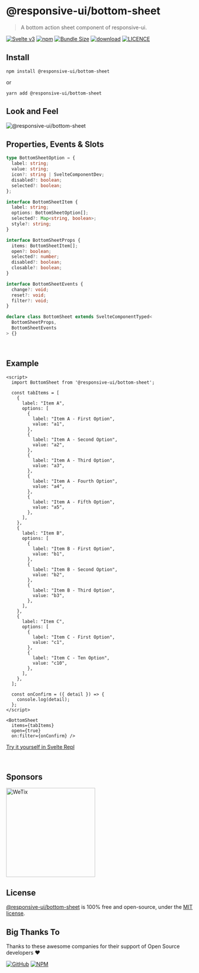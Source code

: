 # @responsive-ui/bottom-sheet

> A bottom action sheet component of responsive-ui.

<p>

[![Svelte v3](https://img.shields.io/badge/svelte-v3-orange.svg)](https://svelte.dev)
[![npm](https://img.shields.io/npm/v/@responsive-ui/bottom-sheet.svg)](https://www.npmjs.com/package/@responsive-ui/bottom-sheet)
[![Bundle Size](https://badgen.net/bundlephobia/minzip/%40responsive-ui%2Fbottom-sheet)](https://bundlephobia.com/result?p=@responsive-ui/bottom-sheet)
[![download](https://img.shields.io/npm/dw/@responsive-ui/bottom-sheet.svg)](https://www.npmjs.com/package/@responsive-ui/bottom-sheet)
[![LICENCE](https://img.shields.io/github/license/wetix/responsive-ui)](https://github.com/wetix/responsive-ui/blob/main/LICENSE)

</p>

## Install

```console
npm install @responsive-ui/bottom-sheet
```

or

```console
yarn add @responsive-ui/bottom-sheet
```

## Look and Feel

<img src="https://user-images.githubusercontent.com/28108597/104710050-9695b980-575a-11eb-8be1-00e358236f1a.png"
alt="@responsive-ui/bottom-sheet" />

## Properties, Events & Slots

```ts
type BottomSheetOption = {
  label: string;
  value: string;
  icon?: string | SvelteComponentDev;
  disabled?: boolean;
  selected?: boolean;
};

interface BottomSheetItem {
  label: string;
  options: BottomSheetOption[];
  selected?: Map<string, boolean>;
  style?: string;
}

interface BottomSheetProps {
  items: BottomSheetItem[];
  open?: boolean;
  selected?: number;
  disabled?: boolean;
  closable?: boolean;
}

interface BottomSheetEvents {
  change?: void;
  reset?: void;
  filter?: void;
}

declare class BottomSheet extends SvelteComponentTyped<
  BottomSheetProps,
  BottomSheetEvents
> {}
```

<br/>

## Example

```svelte
<script>
  import BottomSheet from '@responsive-ui/bottom-sheet';

  const tabItems = [
    {
      label: "Item A",
      options: [
        {
          label: "Item A - First Option",
          value: "a1",
        },
        {
          label: "Item A - Second Option",
          value: "a2",
        },
        {
          label: "Item A - Third Option",
          value: "a3",
        },
        {
          label: "Item A - Fourth Option",
          value: "a4",
        },
        {
          label: "Item A - Fifth Option",
          value: "a5",
        },
      ],
    },
    {
      label: "Item B",
      options: [
        {
          label: "Item B - First Option",
          value: "b1",
        },
        {
          label: "Item B - Second Option",
          value: "b2",
        },
        {
          label: "Item B - Third Option",
          value: "b3",
        },
      ],
    },
    {
      label: "Item C",
      options: [
        {
          label: "Item C - First Option",
          value: "c1",
        },
        {
          label: "Item C - Ten Option",
          value: "c10",
        },
      ],
    },
  ];

  const onConfirm = ({ detail }) => {
    console.log(detail);
  };
</script>

<BottomSheet
  items={tabItems}
  open={true}
  on:filter={onConfirm} />
```

[Try it yourself in Svelte Repl](https://svelte.dev/repl/33e75aaad3dc4ca29194c90acc0dfbed?version=latest)

<br/>

## Sponsors

<img src="https://asset.wetix.my/images/logo/wetix.png" alt="WeTix" width="240px">

## License

[@responsive-ui/bottom-sheet](https://github.com/wetix/responsive-ui/tree/main/components/bottom-sheet) is 100% free and open-source, under the [MIT license](https://github.com/wetix/responsive-ui/blob/main/LICENSE).

## Big Thanks To

Thanks to these awesome companies for their support of Open Source developers ❤

[![GitHub](https://jstools.dev/img/badges/github.svg)](https://github.com/open-source)
[![NPM](https://jstools.dev/img/badges/npm.svg)](https://www.npmjs.com/)
